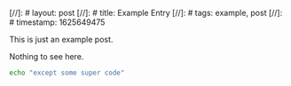 [//]: # layout: post
[//]: # title: Example Entry
[//]: # tags: example, post
[//]: # timestamp: 1625649475

This is just an example post.

Nothing to see here.

```bash
echo "except some super code"
```
